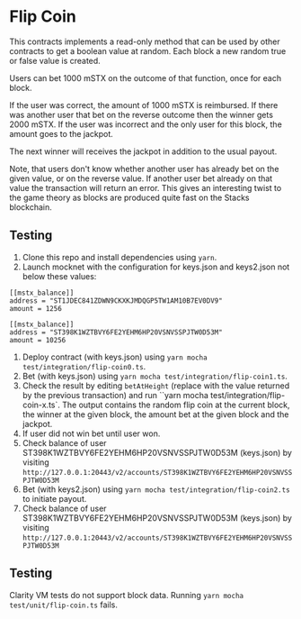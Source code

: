 # Flip Coin

This contracts implements a read-only method that can be used by other contracts to get a boolean value at random. Each block a new random true or false value is created.

Users can bet 1000 mSTX on the outcome of that function, once for each block.

If the user was correct, the amount of 1000 mSTX is reimbursed.
If there was another user that bet on the reverse outcome then the winner gets 2000 mSTX.
If the user was incorrect and the only user for this block, the amount goes to the jackpot.

The next winner will receives the jackpot in addition to the usual payout.

Note, that users don't know whether another user has already bet on the given value, or on the reverse value. If another user bet already on that value the transaction will return an error. This gives an interesting twist to the game theory as blocks are produced quite fast on the Stacks blockchain.

## Testing

1. Clone this repo and install dependencies using `yarn`.
1. Launch mocknet with the configuration for keys.json and keys2.json not below these values:

```
[[mstx_balance]]
address = "ST1JDEC841ZDWN9CKXKJMDQGP5TW1AM10B7EV0DV9"
amount = 1256

[[mstx_balance]]
address = "ST398K1WZTBVY6FE2YEHM6HP20VSNVSSPJTW0D53M"
amount = 10256
```

1. Deploy contract (with keys.json) using `yarn mocha test/integration/flip-coin0.ts`.
1. Bet (with keys.json) using `yarn mocha test/integration/flip-coin1.ts`.
1. Check the result by editing `betAtHeight` (replace with the value returned by the previous transaction) and run ``yarn mocha test/integration/flip-coin-x.ts`. The output contains the random flip coin at the current block, the winner at the given block, the amount bet at the given block and the jackpot.
1. If user did not win bet until user won.
1. Check balance of user ST398K1WZTBVY6FE2YEHM6HP20VSNVSSPJTW0D53M (keys.json) by visiting `http://127.0.0.1:20443/v2/accounts/ST398K1WZTBVY6FE2YEHM6HP20VSNVSSPJTW0D53M`
1. Bet (with keys2.json) using `yarn mocha test/integration/flip-coin2.ts` to initiate payout.
1. Check balance of user ST398K1WZTBVY6FE2YEHM6HP20VSNVSSPJTW0D53M (keys.json) by visiting `http://127.0.0.1:20443/v2/accounts/ST398K1WZTBVY6FE2YEHM6HP20VSNVSSPJTW0D53M`

## Testing

Clarity VM tests do not support block data.
Running `yarn mocha test/unit/flip-coin.ts` fails.
